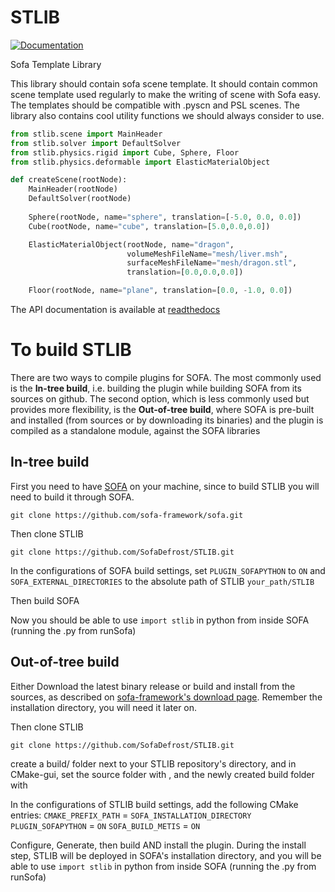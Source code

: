 # STLIB

[![Documentation](https://img.shields.io/badge/doc-on_website-blue.svg)](https://stlib.readthedocs.io/en/latest/index.html)

Sofa Template Library

This library should contain sofa scene template.
It should contain common scene template used regularly to make the writing of scene with Sofa easy. 
The templates should be compatible with .pyscn and PSL scenes. The library also contains cool
utility functions we should always consider to use.

```python
from stlib.scene import MainHeader
from stlib.solver import DefaultSolver
from stlib.physics.rigid import Cube, Sphere, Floor
from stlib.physics.deformable import ElasticMaterialObject

def createScene(rootNode):
    MainHeader(rootNode)
    DefaultSolver(rootNode)
    
    Sphere(rootNode, name="sphere", translation=[-5.0, 0.0, 0.0])
    Cube(rootNode, name="cube", translation=[5.0,0.0,0.0])

    ElasticMaterialObject(rootNode, name="dragon",
                          volumeMeshFileName="mesh/liver.msh",
                          surfaceMeshFileName="mesh/dragon.stl",
                          translation=[0.0,0.0,0.0])

    Floor(rootNode, name="plane", translation=[0.0, -1.0, 0.0])
```

The API documentation is available at [readthedocs](http://stlib.readthedocs.io/en/latest/index.html)

# To build STLIB
There are two ways to compile plugins for SOFA. The most commonly used is the __In-tree build__, i.e. building the plugin while building SOFA from its sources on github. The second option, which is less commonly used but provides more flexibility, is the __Out-of-tree build__, where SOFA is pre-built and installed (from sources or by downloading its binaries) and the plugin is compiled as a standalone module, against the SOFA libraries
 
## In-tree build
First you need to have [SOFA](https://github.com/Sofa-framework/sofa) on your machine, since to build STLIB you will need to build it through SOFA.

`git clone https://github.com/sofa-framework/sofa.git`

Then clone STLIB

`git clone https://github.com/SofaDefrost/STLIB.git`

In the configurations of SOFA build settings, set `PLUGIN_SOFAPYTHON` to `ON` and `SOFA_EXTERNAL_DIRECTORIES` to the absolute path of STLIB `your_path/STLIB`

Then build SOFA

Now you should be able to use `import stlib` in python from inside SOFA (running the .py from runSofa)
## Out-of-tree build 
Either Download the latest binary release or build and install from the sources, as described on [sofa-framework's download page](https://www.sofa-framework.org/download/).
Remember the installation directory, you will need it later on.

Then clone STLIB

`git clone https://github.com/SofaDefrost/STLIB.git`

create a build/ folder next to your STLIB repository's directory, and in CMake-gui, set the source folder with <Browse Source>, and the newly created build folder with <Browse Build>

In the configurations of STLIB build settings, add the following CMake entries:
`CMAKE_PREFIX_PATH` = `SOFA_INSTALLATION_DIRECTORY`
`PLUGIN_SOFAPYTHON` = `ON`
`SOFA_BUILD_METIS` = `ON`

Configure, Generate, then build AND install the plugin. During the install step, STLIB will be deployed in SOFA's installation directory, and you will be able to use `import stlib` in python from inside SOFA (running the .py from runSofa)
